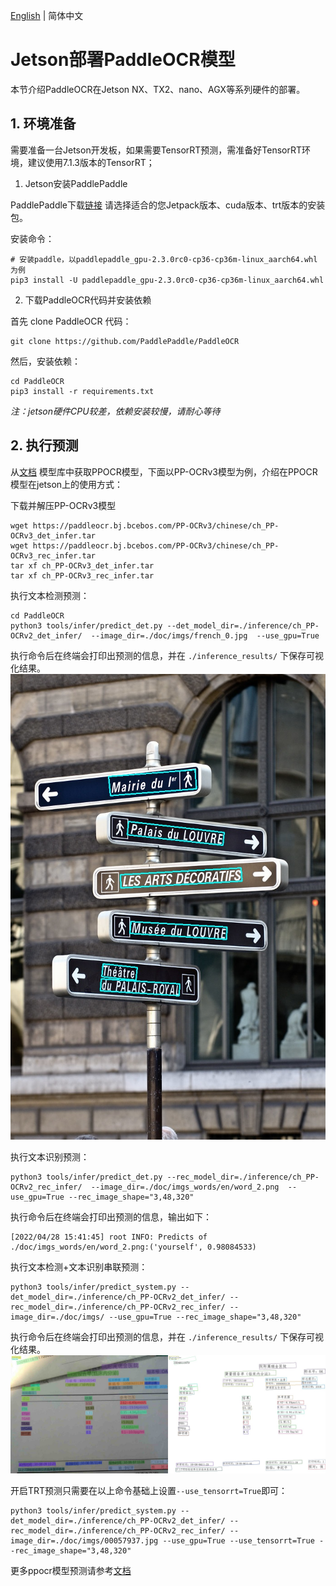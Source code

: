 [English](readme.md) | 简体中文

# Jetson部署PaddleOCR模型

本节介绍PaddleOCR在Jetson NX、TX2、nano、AGX等系列硬件的部署。


## 1. 环境准备

需要准备一台Jetson开发板，如果需要TensorRT预测，需准备好TensorRT环境，建议使用7.1.3版本的TensorRT；

1. Jetson安装PaddlePaddle

PaddlePaddle下载[链接](https://www.paddlepaddle.org.cn/inference/user_guides/download_lib.html#python)
请选择适合的您Jetpack版本、cuda版本、trt版本的安装包。

安装命令：
```shell
# 安装paddle，以paddlepaddle_gpu-2.3.0rc0-cp36-cp36m-linux_aarch64.whl 为例
pip3 install -U paddlepaddle_gpu-2.3.0rc0-cp36-cp36m-linux_aarch64.whl
```


2. 下载PaddleOCR代码并安装依赖

首先 clone PaddleOCR 代码：
```
git clone https://github.com/PaddlePaddle/PaddleOCR
```

然后，安装依赖：
```
cd PaddleOCR
pip3 install -r requirements.txt
```

*注：jetson硬件CPU较差，依赖安装较慢，请耐心等待*


## 2. 执行预测

从[文档](https://github.com/PaddlePaddle/PaddleOCR/blob/dygraph/doc/doc_ch/ppocr_introduction.md#6-%E6%A8%A1%E5%9E%8B%E5%BA%93) 模型库中获取PPOCR模型，下面以PP-OCRv3模型为例，介绍在PPOCR模型在jetson上的使用方式：

下载并解压PP-OCRv3模型
```
wget https://paddleocr.bj.bcebos.com/PP-OCRv3/chinese/ch_PP-OCRv3_det_infer.tar
wget https://paddleocr.bj.bcebos.com/PP-OCRv3/chinese/ch_PP-OCRv3_rec_infer.tar
tar xf ch_PP-OCRv3_det_infer.tar
tar xf ch_PP-OCRv3_rec_infer.tar
```

执行文本检测预测：
```
cd PaddleOCR
python3 tools/infer/predict_det.py --det_model_dir=./inference/ch_PP-OCRv2_det_infer/  --image_dir=./doc/imgs/french_0.jpg  --use_gpu=True
```

执行命令后在终端会打印出预测的信息，并在 `./inference_results/` 下保存可视化结果。
![](./images/det_res_french_0.jpg)


执行文本识别预测：
```
python3 tools/infer/predict_det.py --rec_model_dir=./inference/ch_PP-OCRv2_rec_infer/  --image_dir=./doc/imgs_words/en/word_2.png  --use_gpu=True --rec_image_shape="3,48,320"
```

执行命令后在终端会打印出预测的信息，输出如下：
```
[2022/04/28 15:41:45] root INFO: Predicts of ./doc/imgs_words/en/word_2.png:('yourself', 0.98084533)
```

执行文本检测+文本识别串联预测：

```
python3 tools/infer/predict_system.py --det_model_dir=./inference/ch_PP-OCRv2_det_infer/ --rec_model_dir=./inference/ch_PP-OCRv2_rec_infer/ --image_dir=./doc/imgs/ --use_gpu=True --rec_image_shape="3,48,320"
```

执行命令后在终端会打印出预测的信息，并在 `./inference_results/` 下保存可视化结果。
![](./images/00057937.jpg)

开启TRT预测只需要在以上命令基础上设置`--use_tensorrt=True`即可：
```
python3 tools/infer/predict_system.py --det_model_dir=./inference/ch_PP-OCRv2_det_infer/ --rec_model_dir=./inference/ch_PP-OCRv2_rec_infer/ --image_dir=./doc/imgs/00057937.jpg --use_gpu=True --use_tensorrt=True --rec_image_shape="3,48,320"
```

更多ppocr模型预测请参考[文档](../../doc/doc_ch/models_list.md)

